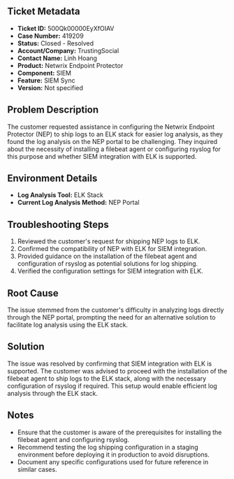 ## Ticket Metadata
- **Ticket ID:** 500Qk00000EyXfOIAV
- **Case Number:** 419209
- **Status:** Closed - Resolved
- **Account/Company:** TrustingSocial
- **Contact Name:** Linh Hoang
- **Product:** Netwrix Endpoint Protector
- **Component:** SIEM
- **Feature:** SIEM Sync
- **Version:** Not specified

## Problem Description
The customer requested assistance in configuring the Netwrix Endpoint Protector (NEP) to ship logs to an ELK stack for easier log analysis, as they found the log analysis on the NEP portal to be challenging. They inquired about the necessity of installing a filebeat agent or configuring rsyslog for this purpose and whether SIEM integration with ELK is supported.

## Environment Details
- **Log Analysis Tool:** ELK Stack
- **Current Log Analysis Method:** NEP Portal

## Troubleshooting Steps
1. Reviewed the customer's request for shipping NEP logs to ELK.
2. Confirmed the compatibility of NEP with ELK for SIEM integration.
3. Provided guidance on the installation of the filebeat agent and configuration of rsyslog as potential solutions for log shipping.
4. Verified the configuration settings for SIEM integration with ELK.

## Root Cause
The issue stemmed from the customer's difficulty in analyzing logs directly through the NEP portal, prompting the need for an alternative solution to facilitate log analysis using the ELK stack.

## Solution
The issue was resolved by confirming that SIEM integration with ELK is supported. The customer was advised to proceed with the installation of the filebeat agent to ship logs to the ELK stack, along with the necessary configuration of rsyslog if required. This setup would enable efficient log analysis through the ELK stack.

## Notes
- Ensure that the customer is aware of the prerequisites for installing the filebeat agent and configuring rsyslog.
- Recommend testing the log shipping configuration in a staging environment before deploying it in production to avoid disruptions.
- Document any specific configurations used for future reference in similar cases.